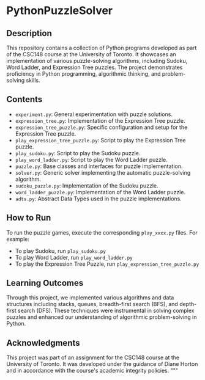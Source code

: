 # PythonPuzzleSolver

## Description
This repository contains a collection of Python programs developed as part of the CSC148 course at the University of Toronto. It showcases an implementation of various puzzle-solving algorithms, including Sudoku, Word Ladder, and Expression Tree puzzles. The project demonstrates proficiency in Python programming, algorithmic thinking, and problem-solving skills.

## Contents
- `experiment.py`: General experimentation with puzzle solutions.
- `expression_tree.py`: Implementation of the Expression Tree puzzle.
- `expression_tree_puzzle.py`: Specific configuration and setup for the Expression Tree puzzle.
- `play_expression_tree_puzzle.py`: Script to play the Expression Tree puzzle.
- `play_sudoku.py`: Script to play the Sudoku puzzle.
- `play_word_ladder.py`: Script to play the Word Ladder puzzle.
- `puzzle.py`: Base classes and interfaces for puzzle implementation.
- `solver.py`: Generic solver implementing the automatic puzzle-solving algorithm.
- `sudoku_puzzle.py`: Implementation of the Sudoku puzzle.
- `word_ladder_puzzle.py`: Implementation of the Word Ladder puzzle.
- `adts.py`: Abstract Data Types used in the puzzle implementations.

## How to Run
To run the puzzle games, execute the corresponding `play_xxxx.py` files. For example:
- To play Sudoku, run `play_sudoku.py`
- To play Word Ladder, run `play_word_ladder.py`
- To play the Expression Tree Puzzle, run `play_expression_tree_puzzle.py`

## Learning Outcomes
Through this project, we implemented various algorithms and data structures including stacks, queues, breadth-first search (BFS), and depth-first search (DFS). These techniques were instrumental in solving complex puzzles and enhanced our understanding of algorithmic problem-solving in Python.

## Acknowledgments
This project was part of an assignment for the CSC148 course at the University of Toronto. It was developed under the guidance of Diane Horton and in accordance with the course's academic integrity policies.
"""
